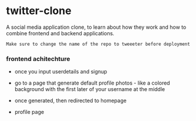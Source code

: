 # twitter-clone
A social media application clone, to learn about how they work and how to combine frontend and backend applications.




```
Make sure to change the name of the repo to tweeeter before deployment
```

### frontend achitechture
- once you input userdetails and signup
- go to a page that generate default profile photos - like a colored background with the first later of your username at the middle
- once generated, then redirected to homepage

- profile page